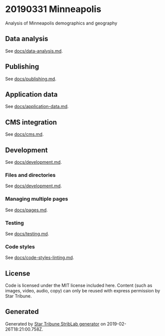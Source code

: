 # 20190331 Minneapolis

Analysis of Minneapolis demographics and geography



## Data analysis

_<Quickyly describe data needed for project.>_

See [docs/data-analysis.md](./docs/data-analysis.md).


## Publishing

See [docs/publishing.md](./docs/publishing.md).

## Application data

See [docs/application-data.md](./docs/application-data.md).

## CMS integration

See [docs/cms.md](./docs/cms.md).

## Development

See [docs/development.md](./docs/development.md).

### Files and directories

See [docs/development.md](./docs/files-directories.md).

### Managing multiple pages

See [docs/pages.md](./docs/pages.md).

### Testing

See [docs/testing.md](./docs/testing.md).

### Code styles

See [docs/code-styles-linting.md](./docs/code-styles-linting.md).

## License

Code is licensed under the MIT license included here. Content (such as images, video, audio, copy) can only be reused with express permission by Star Tribune.

## Generated

Generated by [Star Tribune StribLab generator](https://github.com/striblab/generator-striblab) on 2019-02-26T18:21:00.758Z.
